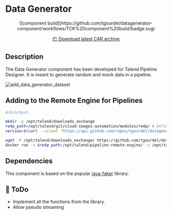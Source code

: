 # Data Generator
<div align="center">
![component build](https://github.com/tgourdel/datagenerator-component/workflows/TCK%20component%20build/badge.svg)

[📦 Download latest CAR archive](https://github.com/tgourdel/datagenerator-component/releases/latest/download/datagenerator-component.car)
</div>

## Description

The Data Generator component has been developed for Talend Pipeline Designer. It is meant to generate random and mock data in a pipeline.

![add_data_generator_dataset](https://user-images.githubusercontent.com/15718239/78036558-b9411800-736a-11ea-97a5-0c6ed55d2093.png)

## Adding to the Remote Engine for Pipelines

```bash
#/bin/bash

mkdir -p /opt/talend/downloads_exchange
re4p_path=/opt/talend/git/cloud-images-automation/modules/re4p/ # Define your RE4P home path
version=$(curl --silent "https://api.github.com/repos/tgourdel/datagenerator-component/releases/latest" | grep -Po '"tag_name": "\K.*?(?=")')

wget -P /opt/talend/downloads_exchange/ https://github.com/tgourdel/datagenerator-component/releases/download/$version/datagenerator-component-$version.car
docker run -v $re4p_path:/opt/talend/pipeline-remote-engine/ -v /opt/talend/downloads_exchange/:/opt/talend/downloads_exchange/ -v /var/run/docker.sock:/var/run/docker.sock tacokit/remote-engine-customizer:latest register-component-archive --remote-engine-dir=/opt/talend/pipeline-remote-engine/ --component-archive=/opt/talend/downloads_exchange/datagenerator-component-$version.car
```

## Dependencies

This component is based on the popular [java-faker](https://github.com/DiUS/java-faker) library.

## 📝 ToDo

 - Implement all the functions from the library.
 - Allow pseudo streaming
